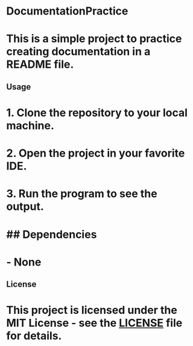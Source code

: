 # DocumentationPractice
# This is a simple project to practice creating documentation in a README file.

 ## Usage
# 1. Clone the repository to your local machine.
# 2. Open the project in your favorite IDE.
# 3. Run the program to see the output.

# ## Dependencies
# - None
 
## License
# This project is licensed under the MIT License - see the [LICENSE](LICENSE) file for details.
